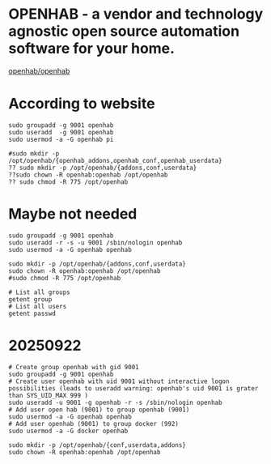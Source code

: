 # OPENHAB - a vendor and technology agnostic open source automation software for your home.

[openhab/openhab](https://hub.docker.com/r/openhab/openhab/)
# According to website
```shell
sudo groupadd -g 9001 openhab
sudo useradd  -g 9001 openhab
sudo usermod -a -G openhab pi

#sudo mkdir -p /opt/openhab/{openhab_addons,openhab_conf,openhab_userdata}
?? sudo mkdir -p /opt/openhab/{addons,conf,userdata}
??sudo chown -R openhab:openhab /opt/openhab
?? sudo chmod -R 775 /opt/openhab
```

# Maybe not needed
```shell
sudo groupadd -g 9001 openhab
sudo useradd -r -s -u 9001 /sbin/nologin openhab
sudo usermod -a -G openhab openhab

sudo mkdir -p /opt/openhab/{addons,conf,userdata}
sudo chown -R openhab:openhab /opt/openhab
#sudo chmod -R 775 /opt/openhab
```

```shell
# List all groups
getent group
# List all users
getent passwd
```

# 20250922
```shell
# Create group openhab with gid 9001
sudo groupadd -g 9001 openhab
# Create user openhab with uid 9001 without interactive logon possibilities (leads to useradd warning: openhab's uid 9001 is grater than SYS_UID_MAX 999 )
sudo useradd -u 9001 -g openhab -r -s /sbin/nologin openhab
# Add user open hab (9001) to group openhab (9001)
sudo usermod -a -G openhab openhab
# Add user openhab (9001) to group docker (992)
sudo usermod -a -G docker openhab

sudo mkdir -p /opt/openhab/{conf,userdata,addons}
sudo chown -R openhab:openhab /opt/openhab
```
